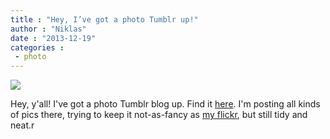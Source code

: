 ```yaml
---
title : "Hey, I’ve got a photo Tumblr up!"
author : "Niklas"
date : "2013-12-19"
categories : 
 - photo
---
```


[![](http://24.media.tumblr.com/bba2f611025635d6135848f534063683/tumblr_my0vgj1Pqs1t8c5s8o1_1280.jpg)](http://pics.pivic.com)

Hey, y'all! I've got a photo Tumblr blog up. Find it [here](http://pics.pivic.com). I'm posting all kinds of pics there, trying to keep it not-as-fancy as [my flickr](http://www.flickr.com/photos/pivic), but still tidy and neat.r
